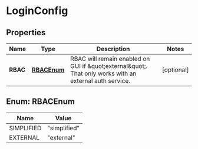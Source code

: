 

# LoginConfig


## Properties

Name | Type | Description | Notes
------------ | ------------- | ------------- | -------------
**RBAC** | [**RBACEnum**](#RBACEnum) | RBAC will remain enabled on GUI if \&quot;external\&quot;.  That only works with an external auth service.  |  [optional]



## Enum: RBACEnum

Name | Value
---- | -----
SIMPLIFIED | &quot;simplified&quot;
EXTERNAL | &quot;external&quot;



